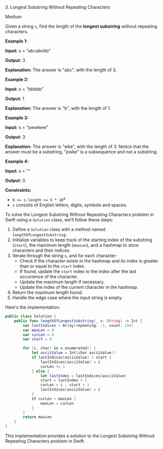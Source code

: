 3\. Longest Substring Without Repeating Characters

Medium

Given a string `s`, find the length of the **longest substring** without repeating characters.

**Example 1:**

**Input:** s = "abcabcbb"

**Output:** 3

**Explanation:** The answer is "abc", with the length of 3. 

**Example 2:**

**Input:** s = "bbbbb"

**Output:** 1

**Explanation:** The answer is "b", with the length of 1. 

**Example 3:**

**Input:** s = "pwwkew"

**Output:** 3

**Explanation:** The answer is "wke", with the length of 3. Notice that the answer must be a substring, "pwke" is a subsequence and not a substring. 

**Example 4:**

**Input:** s = ""

**Output:** 0 

**Constraints:**

*   <code>0 <= s.length <= 5 * 10<sup>4</sup></code>
*   `s` consists of English letters, digits, symbols and spaces.

To solve the Longest Substring Without Repeating Characters problem in Swift using a `Solution` class, we'll follow these steps:

1. Define a `Solution` class with a method named `lengthOfLongestSubstring`.
2. Initialize variables to keep track of the starting index of the substring (`start`), the maximum length (`maxLen`), and a hashmap to store characters and their indices.
3. Iterate through the string `s`, and for each character:
   - Check if the character exists in the hashmap and its index is greater than or equal to the `start` index.
   - If found, update the `start` index to the index after the last occurrence of the character.
   - Update the maximum length if necessary.
   - Update the index of the current character in the hashmap.
4. Return the maximum length found.
5. Handle the edge case where the input string is empty.

Here's the implementation:

```swift
public class Solution {
    public func lengthOfLongestSubstring(_ s: String) -> Int {
        var lastIndices = Array(repeating: -1, count: 256)
        var maxLen = 0
        var curLen = 0
        var start = 0

        for (i, char) in s.enumerated() {
            let asciiValue = Int(char.asciiValue!)
            if lastIndices[asciiValue] < start {
                lastIndices[asciiValue] = i
                curLen += 1
            } else {
                let lastIndex = lastIndices[asciiValue]
                start = lastIndex + 1
                curLen = i - start + 1
                lastIndices[asciiValue] = i
            }
            if curLen > maxLen {
                maxLen = curLen
            }
        }
        return maxLen
    }
}
```

This implementation provides a solution to the Longest Substring Without Repeating Characters problem in Swift.
